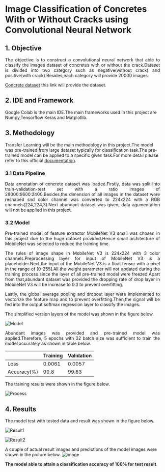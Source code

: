 # Image Classification of Concretes With or Without Cracks using Convolutional Neural Network
 
## 1. Objective
<p align="justify"> 
The objective is to construct a convolutional neural network that able to classify the images dataset of concretes with or without the crack.Dataset is divided into two category such as negative(without crack) and positive(with crack).Besides,each category will provide 20000 images.</p>

[Concrete dataset](https://data.mendeley.com/datasets/5y9wdsg2zt/2) this link will provide the dataset.

## 2. IDE and Framework
Google Colab is the main IDE.The main frameworks used in this project are Numpy,Tensorflow Keras and Matplotlib.

## 3. Methodology
Transfer Learning will be the main methodology in this project.The model was pre-trained from large dataset typically for classification task.The pre-trained model can be applied to a specific given task.For more detail please refer to this official [documentation](https://www.tensorflow.org/tutorials/images/transfer_learning). 

### 3.1 Data Pipeline
<p align="justify"> 
Data annotation of concrete dataset was loaded.Firstly, data was split into train-validation-test set with a ratio images of 28000:9600:2400.Besides,the dimension of all images in the dataset were reshaped snd color channel was converted to 224x224 with a RGB channels(224,224,3).Next abundant dataset was given, data agumentation will not be applied in this project.</p>


### 3.2 Model
<p align="justify"> 
Pre-trained model of feature extractor MobileNet V3 small was chosen in this project due to the huge dataset provided.Hence small architecture of MobileNet was selected to reduce the training time.</p>

<p align="justify"> 
The rules of image shape in MobileNet V3 is 224x224 with 3 color channels.Preprocessing layer for input of MobileNet V3 is a placeholder.Next,the input of the MobileNet V3 is a float tensor with a pixel in the range of [0-255].All the weight parameter will not updated during the training process since the layer of all pre-trained model were freezed.Apart from that,abundant dataset was provided the dropping rate of drop layer in MobileNet V3 will be increase to 0.3 to prevent overfitting.</p>

<p align="justify"> 
Lastly, the global average pooling and dropout layer were implemented to vectorize the feature map and to prevent overfitting.Then,the signal will be fed into the output softmax regression layer to classify the images.</p>

<p align="justify"> 
The simplified version layers of the model was shown in the figure below.</p>

![Model](https://user-images.githubusercontent.com/109932205/181167345-cf037ba6-98dd-4edf-9c50-d309e4554a5d.png)

<p align="justify"> 
Abundant images was provided and pre-trained model was applied.Therefore, 5 epochs with 32 batch size was sufficient to train the model accurately as shown in table below.</p>

|             | Training | Validation |
| ----------- | -------- | ---------- |
| Loss        | 0.0061   | 0.0057     |
| Accuracy(%) | 99.8     | 99.83      |

The training results were shown in the figure below.

![Process](https://user-images.githubusercontent.com/109932205/181167605-64d7d1cb-1030-46dd-8819-6892678609a8.png)




## 4. Results
The model test with tested data and result was shown in the figure below.

![Result1](https://user-images.githubusercontent.com/109932205/181174590-73cb0afd-7cb7-4780-aeb7-b3516db6847c.png)

![Result2](https://user-images.githubusercontent.com/109932205/181174642-db63353a-0fdf-4a75-8418-f3338d35bea9.png)





A couple of actual result images and predictions of the model images were shown in the picture below.
![image](https://user-images.githubusercontent.com/109932205/181175609-1717bbe2-0b6f-47f0-a513-9aa9967b5fdc.png)








**The model able to attain a classification accuracy of 100% for test result.**


